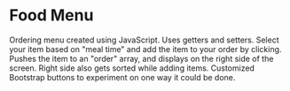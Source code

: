 # Food Menu
Ordering menu created using JavaScript. Uses getters and setters. Select your item based on "meal time" and add the item to your order by clicking. Pushes the item to an "order" array, and displays on the right side of the screen. Right side also gets sorted while adding items. Customized Bootstrap buttons to experiment on one way it could be done.
